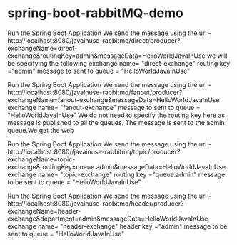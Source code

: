 # spring-boot-rabbitMQ-demo

Run the Spring Boot Application
We send the message using the url - http://localhost:8080/javainuse-rabbitmq/direct/producer?exchangeName=direct-exchange&routingKey=admin&messageData=HelloWorldJavaInUse
we will be specifying the following
exchange name= "direct-exchange"
routing key ="admin"
message to sent to queue = "HelloWorldJavaInUse"

Run the Spring Boot Application
We send the message using the url - http://localhost:8080/javainuse-rabbitmq/fanout/producer?exchangeName=fanout-exchange&messageData=HelloWorldJavaInUse
exchange name= "fanout-exchange"
message to sent to queue = "HelloWorldJavaInUse"
We do not need to specify the routing key here as message is published to all the queues. The message is sent to the admin queue.We get the web

Run the Spring Boot Application
We send the message using the url - http://localhost:8080//javainuse-rabbitmq/topic/producer?exchangeName=topic-exchange&routingKey=queue.admin&messageData=HelloWorldJavaInUse
exchange name= "topic-exchange"
routing key ="queue.admin"
message to be sent to queue = "HelloWorldJavaInUse"


Run the Spring Boot Application
We send the message using the url - http://localhost:8080/javainuse-rabbitmq/header/producer?exchangeName=header-exchange&department=admin&messageData=HelloWorldJavaInUse
exchange name= "header-exchange"
header key ="admin"
message to be sent to queue = "HelloWorldJavaInUse"
